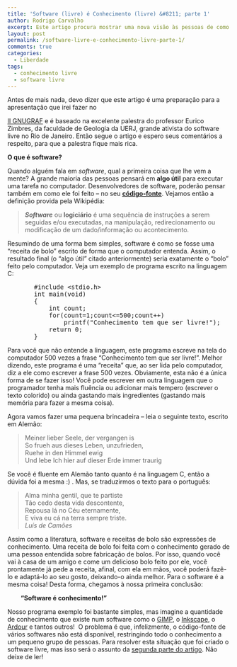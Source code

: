 ```yaml
---
title: 'Software (livre) é Conhecimento (livre) &#8211; parte 1'
author: Rodrigo Carvalho
excerpt: Este artigo procura mostrar uma nova visão às pessoas de como elas enxergam o software. Software também é conhecimento e, como tal, deve ser livre para propiciar o desenvolvimento da humanidade.
layout: post
permalink: /software-livre-e-conhecimento-livre-parte-1/
comments: true
categories:
  - Liberdade
tags:
  - conhecimento livre
  - software livre
---
```

<!-- 		@page { margin: 2cm } 		P { margin-bottom: 0.21cm } -->Antes de mais nada, devo dizer que este artigo é uma preparação para a apresentação que irei fazer no 

<a href="http://gnugraf.org" target="_blank">II GNUGRAF</a> e é baseado na excelente palestra do professor Eurico Zimbres, da faculdade de Geologia da UERJ, grande ativista do software livre no Rio de Janeiro. Então segue o artigo e espero seus comentários a respeito, para que a palestra fique mais rica.

**O que é software?**

<p style="font-weight:normal;">
  Quando alguém fala em <em>software</em>, qual a primeira coisa que lhe vem a mente? A grande maioria das pessoas pensará em <span style="text-decoration:none;"><strong>algo útil</strong></span> para executar uma tarefa no computador. Desenvolvedores de software, poderão pensar também em como ele foi feito – no seu <strong><a href="http://pt.wikipedia.org/wiki/C%C3%B3digo_fonte">código-fonte</a></strong>. Vejamos então a definição provida pela Wikipédia:
</p>

> <p style="font-weight:normal;">
>   <em><strong>Software</strong></em> ou <strong>logiciário</strong> é uma sequência de instruções a serem seguidas e/ou executadas, na manipulação, redirecionamento ou modificação de um dado/informação ou acontecimento.
> </p>

Resumindo de uma forma bem simples, software é como se fosse uma “receita de bolo” escrito de forma que o computador entenda. Assim, o resultado final (o “algo útil” citado anteriormente) seria exatamente o “bolo” feito pelo computador. Veja um exemplo de programa escrito na linguagem C:

<pre style="font-weight:normal;padding-left:60px;">#include &lt;stdio.h&gt;
int main(void)
{
    int count;
    for(count=1;count&lt;=500;count++)
        printf("Conhecimento tem que ser livre!");
    return 0;
}</pre>

<p style="font-weight:normal;">
  Para você que não entende a linguagem, este programa escreve na tela do computador 500 vezes a frase &#8220;Conhecimento tem que ser livre!&#8221;. Melhor dizendo, este programa é uma &#8220;receita&#8221; que, ao ser lida pelo computador, diz a ele como escrever a frase 500 vezes. Obviamente, esta não é a única forma de se fazer isso! Você pode escrever em outra linguagem que o programador tenha mais fluência ou adicionar mais tempero (escrever o texto colorido) ou ainda gastando mais ingredientes (gastando mais memória para fazer a mesma coisa).
</p>

Agora vamos fazer uma pequena brincadeira &#8211; leia o seguinte texto, escrito em Alemão:

> Meiner lieber Seele, der vergangen is  
> So frueh aus dieses Leben, unzufrieden,  
> Ruehe in den Himmel ewig  
> Und lebe Ich hier auf dieser Erde immer traurig

<p style="font-weight:normal;">
  Se você é fluente em Alemão tanto quanto é na linguagem C, então a dúvida foi a mesma :) . Mas, se traduzirmos o texto para o português:
</p>

> Alma minha gentil, que te partiste  
> Tão cedo desta vida descontente,  
> Repousa lá no Céu eternamente,  
> E viva eu cá na terra sempre triste.  
> *Luís de Camões*

<p style="font-weight:normal;">
  Assim como a literatura, software e receitas de bolo são expressões de conhecimento. Uma receita de bolo foi feita com o conhecimento gerado de uma pessoa entendida sobre fabricação de bolos. Por isso, quando você vai à casa de um amigo e come um delicioso bolo feito por ele, você prontamente já pede a receita, afinal, com ela em mãos, você poderá fazê-lo e adaptá-lo ao seu gosto, deixando-o ainda melhor. Para o software é a mesma coisa! Desta forma, chegamos à nossa primeira conclusão:
</p>

<p style="font-weight:normal;padding-left:30px;">
  <strong>&#8220;Software é conhecimento!&#8221;</strong>
</p>

Nosso programa exemplo foi bastante simples, mas imagine a quantidade de conhecimento que existe num software como o <a href="http://www.gimp.org/" target="_blank">GIMP</a>, o [Inkscape][1], o [Ardour][2] e tantos outros!  O problema é que, infelizmente, o código-fonte de vários softwares não está disponível, restringindo todo o conhecimento a um pequeno grupo de pessoas. Para resolver esta situação que foi criado o software livre, mas isso será o assunto da [segunda parte do artigo][3]. Não deixe de ler!

 [1]: http://www.inkscape.org/
 [2]: http://ardour.org/
 [3]: http://www.rodrigocarvalho.blog.br/software-livre-e-conhecimento-livre-parte-2/

